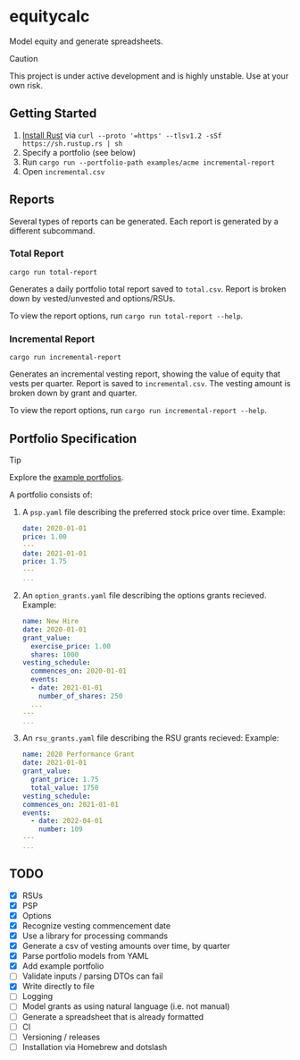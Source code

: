 # equitycalc

Model equity and generate spreadsheets.

> [!CAUTION]
> This project is under active development and is highly unstable. Use at your own risk.

## Getting Started

1. [Install Rust](https://rustup.rs/) via `curl --proto '=https' --tlsv1.2 -sSf https://sh.rustup.rs | sh`
1. Specify a portfolio (see below)
1. Run `cargo run --portfolio-path examples/acme incremental-report`
1. Open `incremental.csv`

## Reports

Several types of reports can be generated. Each report is generated by a different subcommand.

### Total Report

```
cargo run total-report
```

Generates a daily portfolio total report saved to `total.csv`. Report is broken down by vested/unvested and options/RSUs.

To view the report options, run `cargo run total-report --help`.

### Incremental Report

```
cargo run incremental-report
```

Generates an incremental vesting report, showing the value of equity that vests per quarter. Report is saved to `incremental.csv`. The vesting amount is broken down by grant and quarter.

To view the report options, run `cargo run incremental-report --help`.

## Portfolio Specification

> [!TIP]
> Explore the [example portfolios](./examples/).

A portfolio consists of:

1. A `psp.yaml` file describing the preferred stock price over time. Example:
    ```yaml
    date: 2020-01-01
    price: 1.00
    ---
    date: 2021-01-01
    price: 1.75
    ---
    ...
    ```
1. An `option_grants.yaml` file describing the options grants recieved. Example:
    ```yaml
    name: New Hire
    date: 2020-01-01
    grant_value:
      exercise_price: 1.00
      shares: 1000
    vesting_schedule:
      commences_on: 2020-01-01
      events:
      - date: 2021-01-01
        number_of_shares: 250
      ...
    ---
    ...
    ```
1. An `rsu_grants.yaml` file describing the RSU grants recieved: Example:
    ```yaml
    name: 2020 Performance Grant
    date: 2021-01-01
    grant_value:
      grant_price: 1.75
      total_value: 1750
    vesting_schedule:
    commences_on: 2021-01-01
    events:
      - date: 2022-04-01
        number: 109
    ---
    ...
    ```

## TODO
- [x] RSUs
- [x] PSP
- [x] Options
- [x] Recognize vesting commencement date
- [x] Use a library for processing commands
- [x] Generate a csv of vesting amounts over time, by quarter
- [x] Parse portfolio models from YAML
- [x] Add example portfolio
- [ ] Validate inputs / parsing DTOs can fail
- [x] Write directly to file
- [ ] Logging
- [ ] Model grants as using natural language (i.e. not manual)
- [ ] Generate a spreadsheet that is already formatted
- [ ] CI
- [ ] Versioning / releases
- [ ] Installation via Homebrew and dotslash
